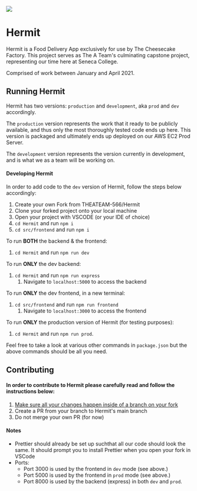 ![](https://i.imgur.com/jtbzN1D.jpg)

# Hermit
Hermit is a Food Delivery App exclusively for use by The Cheesecake Factory. This project serves as The A Team's culminating capstone project, representing our time here at Seneca College.

Comprised of work between January and April 2021.

## Running Hermit
Hermit has two versions: `production` and `development`, aka `prod` and `dev` accordingly.

The `production` version represents the work that it ready to be publicly available, and thus only the most thoroughly tested code ends up here. This version is packaged and ultimately ends up deployed on our AWS EC2 Prod Server.

The `development` version represents the version currently in development, and is what we as a team will be working on.

#### Developing Hermit 
In order to add code to the `dev` version of Hermit, follow the steps below accordingly:
1) Create your own Fork from THEATEAM-566/Hermit 
2) Clone your forked project onto your local machine
3) Open your project with VSCODE (or your IDE of choice)
4) `cd Hermit` and run `npm i`
5) `cd src/frontend` and run `npm i`

To run **BOTH** the backend & the frontend:
1) `cd Hermit` and run `npm run dev`

To run **ONLY** the dev backend:
1) `cd Hermit` and run `npm run express`
    1) Navigate to `localhost:5000` to access the backend

To run **ONLY** the dev frontend, in a new terminal:
1) `cd src/frontend` and run `npm run frontend`
    1) Navigate to `localhost:3000` to access the frontend

To run **ONLY** the production version of Hermit (for testing purposes):
1) `cd Hermit` and run `npm run prod`.

Feel free to take a look at various other commands in `package.json` but the above commands should be all you need.

## Contributing
#### In order to contribute to Hermit please carefully read and follow the instructions below:
1) <ins>Make sure all your changes happen inside of a branch on your fork</ins>
2) Create a PR from your branch to Hermit's main branch
3) Do not merge your own PR (for now)

#### Notes
* Prettier should already be set up suchthat all our code should look the same. It should prompt you to install Prettier when you open your fork in VSCode
* Ports:
  * Port 3000 is used by the frontend in `dev` mode (see above.)
  * Port 5000 is used by the frontend in `prod` mode (see above.)
  * Port 8000 is used by the backend (express) in both `dev` and `prod`.
